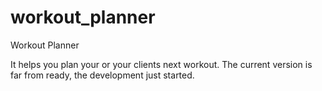 # workout_planner
Workout Planner

It helps you plan your or your clients next workout. The current version is far from ready, the development just started.
